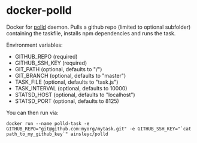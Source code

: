 # docker-polld

Docker for [polld](https://github.com/ainsleyc/polld) daemon. Pulls a github repo (limited to optional subfolder) containing the taskfile, installs npm dependencies and runs the task.

Environment variables:

- GITHUB_REPO (required)
- GITHUB_SSH_KEY (required)
- GIT_PATH (optional, defaults to "/")
- GIT_BRANCH (optional, defaults to "master")
- TASK_FILE (optional, defaults to "task.js")
- TASK_INTERVAL (optional, defaults to 10000) 
- STATSD_HOST (optional, defaults to "localhost")
- STATSD_PORT (optional, defaults to 8125)

You can then run via:
```
docker run --name polld-task -e GITHUB_REPO="git@github.com:myorg/mytask.git" -e GITHUB_SSH_KEY="`cat path_to_my_github_key`" ainsleyc/polld
```
